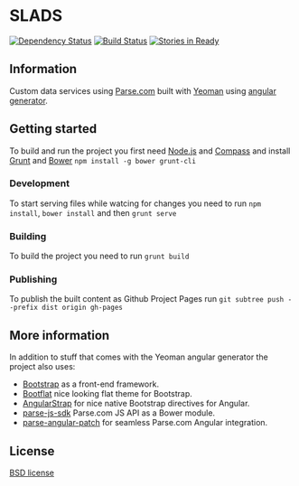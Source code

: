 # SLADS
[![Dependency Status](https://gemnasium.com/v3rm0n/slads.svg)](https://gemnasium.com/v3rm0n/slads)
[![Build Status](https://travis-ci.org/v3rm0n/slads.svg?branch=master)](https://travis-ci.org/v3rm0n/slads)
[![Stories in Ready](https://badge.waffle.io/v3rm0n/slads.png?label=ready&title=Ready)](https://waffle.io/v3rm0n/slads)

## Information

Custom data services using [Parse.com](http://parse.com) built with [Yeoman](http://yeoman.io/) using [angular generator](https://github.com/yeoman/generator-angular).

## Getting started

To build and run the project you first need [Node.js](http://nodejs.org/) and [Compass](http://compass-style.org/) and install [Grunt](http://gruntjs.com/) and [Bower](http://bower.io/) `npm install -g bower grunt-cli`

### Development

To start serving files while watcing for changes you need to run `npm install`, `bower install` and then `grunt serve`

### Building

To build the project you need to run `grunt build`

### Publishing

To publish the built content as Github Project Pages run `git subtree push --prefix dist origin gh-pages`

## More information

In addition to stuff that comes with the Yeoman angular generator the project also uses:

- [Bootstrap](http://getbootstrap.com/) as a front-end framework.
- [Bootflat](http://bootflat.github.io/) nice looking flat theme for Bootstrap.
- [AngularStrap](http://mgcrea.github.io/angular-strap/) for nice native Bootstrap directives for Angular.
- [parse-js-sdk](https://github.com/albemuth/parse-js-sdk) Parse.com JS API as a Bower module.
- [parse-angular-patch](https://github.com/brandid/parse-angular-patch) for seamless Parse.com Angular integration.

## License

[BSD license](http://opensource.org/licenses/bsd-license.php)
